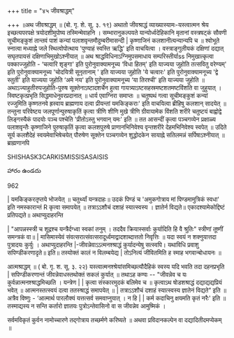 +++
title = "४५ जीवश्राद्धम्"

+++
॥अथ जीवश्राद्धम् ॥ (बो. गृ. शे. सू. ३. १९) अथातो जीवश्राद्धं व्याख्यास्यामः-यस्त्वात्मन श्रेय इच्छत्यपरपक्षे त्रयोदशीमुपोष्य तस्मिन्मेवाहनि । सम्भारानुकल्पयते यान्योर्ध्वदेहिकानि मृतानां वस्त्रषट्कं सौवणी सूचीमङ्कुशं तान्तवं पाशं कन्यां पलाशवृन्तमौदुम्बरीमासन्दी | कृष्णाजिनं कलशानीत्यन्यान्यपि च ॥ श्वोभूते स्नात्वा मध्याह्ने जले स्थित्वोपोत्थाय 'पुण्याहं स्वस्ति ऋद्धि' इति वाचयित्वा । वस्त्राङ्गुलीयकं दक्षिणां दद्यात् सघृतपायसं दक्षिणाभिमुखोऽश्नीयात् ॥ अथ श्राद्धविधिनाऽग्निमुपसमाधाय सम्परिस्तीर्याss निमुखात्कृत्वा पक्काज्जुहोति - ‘चत्वारि शृङ्गा' इति पुरोनुवाक्यामनूच्य ‘विधा हितम्' इति याज्यया जुहोति तत्सवितु वरेण्यम्' इति पुरोनुवाक्यामनूच्य 'चोदयित्री सूनृतानाम् ' इति याज्यया जुहोति 'ये चत्वारः' इति पुरोनुवाक्यामनूच्य 'द्वे स्तुती' इति याज्यया जुहोति ‘अमे नय' इति पुरोनुवाक्यामनूच्य ‘या तिरश्ची' इति याज्यया जुहोति ॥ अथाऽज्याहुतीरुपजुहोति-पुरुष सूक्तेनाऽष्टादशर्चेन हुत्वा गायत्र्याऽष्टसहस्रमष्टशतमष्टविंशति वा जुहुयात् । स्विष्टकृत्प्रभृति सिद्धमाधेनुवरप्रदानात् ॥ धार्य एवाग्निरा समाप्तः ॥ चतुष्पथं गत्वा सूचीमङ्कुशं कन्यां रज्जुमिति कृष्णतनवे ह्रस्वाय ब्राह्मणाय दत्वा प्रीयन्तां यमकिङ्कराः' इति वाचयित्वा ब्रीहिषु कलशान् सादयेत् ॥ तन्तुना परिवेष्टय जलपूर्णान्पुरुषाकृतिं कृत्वा त्रीणि शीणि मुखे त्रीणि ग्रीवायामेक विंशति शरीरे चतुष्टयं बाह्वोद्वे लिङ्गस्यैकं पादयोः पञ्च पश्चेति 'प्रीतोऽस्तु भगवान् यमः' इति ॥ तत आसन्दीं कृत्वा पञ्चगव्येन प्रक्षाळ्य पलाशवृन्तैः कृष्णाजिने पुरुषाकृतिं कृत्वा कलशपुरुषे प्राणानभिनिवेश्य वृन्तशरीरे देहमभिनिवेश्य स्वपेत् ॥ उदिते सूर्य कलशैदेहं स्वयमेवाभिषेचयेत् पौरुषेण सूक्तेन पञ्चगव्येन शुद्धोदकेन सायाह्ने सतिलमन्नं सर्पिषाऽश्नीयात् ॥ ब्राह्मणानपि

SHISHASK3CARKISMISSISASAISIS

హారం ఉండదు

962

| यमकिङ्करतृप्तये भोजयेत् ॥ चतुर्थ्यां यन्त्रदाहः॥ उदकं पिण्डं च 'अमुकगोत्राय मां पिण्डमामुत्रिकं स्वधा' इति नमस्कारान्तं R कृत्वा समापयेत् ॥ तत्राऽऽशौचं दशाहं स्यात्स्वस्य । ज्ञातेर्न विद्यते॥ एकादश्यामेकोद्दिष्टं प्रतिपद्यते॥ अथाप्युदाहरन्ति

| "आपन्नस्स्त्री च शूद्रश्च यन्त्रैर्दग्ध्वा स्वकां तनुम् । तददैव क्रियास्सर्वाः कुर्यादिति हि वै श्रुतिः" स्त्रीणां तूष्णीं समन्त्रकं वा॥ | मासिमास्येवं संवत्सरात्संवत्सरादूर्ध्वमाद्वादशाब्दात्ततो निवृत्तिः ॥ यदा स्वयं न शक्नुयात्तदा पुत्रादयः कुर्युः । अथाप्युदाहरन्ति |-जीवन्नेवाऽऽत्मनश्श्राद्धं कुर्यादन्येषु सत्स्वपि। यथाविधि प्रवाशु सपिण्डीकरणादृते॥ इति॥ तस्योक्तं कालं न विलम्बयेद्य | तोऽनित्यं जीवितमिति ह स्माह भगवान्बोधायनः ॥

आत्मश्राद्धम् ॥ ( बो. गृ. श. सू. ३. २२) यस्त्वात्मनश्श्रेयांसमिच्छत्यौदैहिकं स्वस्य यदि भवति तदा दहनप्रभृति | सपिण्डीकरणान्तं जीवन्नेवाधस्तथोक्तं सकलं कुर्यात् ॥ तथाऽह कण्वः -- "जीवन्नेव च यः कुर्वन्नात्मनश्श्राद्धमिच्छति । यन्त्रेण | | कृत्वा संस्कारमुदकं बलिमेव च ॥ कृत्वाऽथ षोडशश्राद्धं दद्याद्यद्यप्रियं भवेत् ॥ आत्मनस्तत्स्वयं दत्वा ततस्श्राद्धं समापयेत् ॥ | तत्राऽऽशौचं दशाहं स्यात्स्वस्य ज्ञातेनं विद्यते” इति ॥ अत्रैव विष्णुः - ‘आत्मार्थ पारलौक्यं यत्तत्सर्व समवाप्नुयात् । न हि | | कर्म कदाचिनु क्षयमति कृतं नरैः' इति ॥ तस्माद्यस्य न सन्ति कर्तारो ज्ञातयः पुत्रोऽन्तेवासिनो वा स जीवन्नेव आमुष्मिकं ।

सर्वमविकृतं कुर्वन नामोच्चारणे तद्गोत्राय तच्छर्मणे करिष्यते ॥ अथवा प्रविदानकल्पेन वा दद्यादितीदमप्येकम् ॥